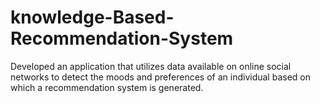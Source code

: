 # knowledge-Based-Recommendation-System
Developed an application that utilizes data available on online social networks to detect the moods and preferences of an individual based on which a recommendation system is generated.

